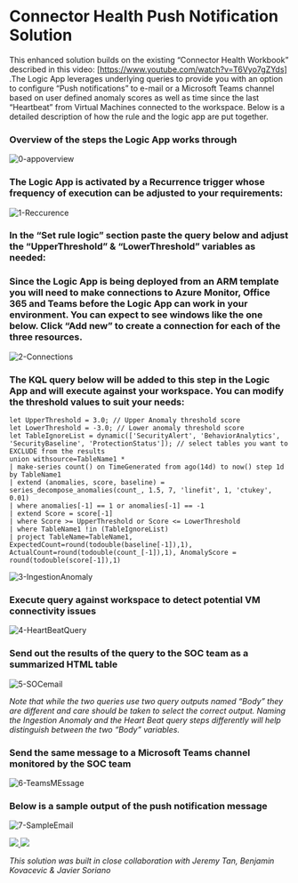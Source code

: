 # Connector Health Push Notification Solution
This enhanced solution builds on the existing “Connector Health Workbook” described in this video: [https://www.youtube.com/watch?v=T6Vyo7gZYds] .The Logic App leverages  underlying queries to provide you with an option to configure “Push notifications” to e-mail or a Microsoft Teams channel based on user defined anomaly scores as well as time since the last “Heartbeat” from Virtual Machines connected to the workspace. Below is a detailed description of how the rule and the logic app are put together. 

### Overview of the steps the Logic App works through 

![0-appoverview](../Send-ConnectorHealthStatus/images/0-appoverview.png)


### The Logic App is activated by a Recurrence trigger whose frequency of execution can be adjusted to your requirements:

![1-Reccurence](../Send-ConnectorHealthStatus/images/1-Reccurence.png)

### In the “Set rule logic” section paste the query below and adjust the “UpperThreshold” & “LowerThreshold” variables as needed:



### Since the Logic App is being deployed from an ARM template you will need to make connections to Azure Monitor, Office 365 and Teams before the Logic App can work in your environment. You can expect to see windows like the one below. Click “Add new” to create a connection for each of the three resources. 

 ![2-Connections](../Send-ConnectorHealthStatus/images/2-Connections.png)

### The KQL query below will be added to this step in the Logic App and will execute against your workspace. You can modify the threshold values to suit your needs:

```
let UpperThreshold = 3.0; // Upper Anomaly threshold score
let LowerThreshold = -3.0; // Lower anomaly threshold score
let TableIgnoreList = dynamic(['SecurityAlert', 'BehaviorAnalytics', 'SecurityBaseline', 'ProtectionStatus']); // select tables you want to EXCLUDE from the results
union withsource=TableName1 *
| make-series count() on TimeGenerated from ago(14d) to now() step 1d by TableName1
| extend (anomalies, score, baseline) = series_decompose_anomalies(count_, 1.5, 7, 'linefit', 1, 'ctukey', 0.01)
| where anomalies[-1] == 1 or anomalies[-1] == -1
| extend Score = score[-1]
| where Score >= UpperThreshold or Score <= LowerThreshold
| where TableName1 !in (TableIgnoreList)
| project TableName=TableName1, ExpectedCount=round(todouble(baseline[-1]),1), ActualCount=round(todouble(count_[-1]),1), AnomalyScore = round(todouble(score[-1]),1)
```
  ![3-IngestionAnomaly](../Send-ConnectorHealthStatus/images/3-IngestionAnomaly.png)


### Execute query against workspace to detect potential VM connectivity issues

   ![4-HeartBeatQuery](../Send-ConnectorHealthStatus/images/4-HeartBeatQuery.png)

### Send out the results of the query to the SOC team as a summarized HTML table
   ![5-SOCemail](../Send-ConnectorHealthStatus/images/5-SOCemail.png)

<em>Note that while the two queries use two query outputs named “Body” they are different and care should be taken to select the correct output. Naming the Ingestion Anomaly and the Heart Beat query steps differently will help distinguish between the two “Body” variables.</em>

### Send the same message to a Microsoft Teams channel monitored by the SOC team

   ![6-TeamsMEssage](../Send-ConnectorHealthStatus/images/6-TeamsMEssage.png)

### Below is a sample output of the push notification message
   ![7-SampleEmail](../Send-ConnectorHealthStatus/images/7-SampleEmail.png)


<a href="https://portal.azure.com/#create/Microsoft.Template/uri/https%3A%2F%2Fraw.githubusercontent.com%2FAzure%2FAzure-Sentinel%2Fmaster%2FPlaybooks%2FSend-ConnectorHealthStatus%2Fazuredeploy.json" target="_blank">
    <img src="https://aka.ms/deploytoazurebutton"/>
</a>
<a href="https://portal.azure.us/#create/Microsoft.Template/uri/https%3A%2F%2Fraw.githubusercontent.com%2FAzure%2FAzure-Sentinel%2Fmaster%2FPlaybooks%2Send-ConnectorHealthStatus%2Fazuredeploy.json" target="_blank">
<img src="https://raw.githubusercontent.com/Azure/azure-quickstart-templates/master/1-CONTRIBUTION-GUIDE/images/deploytoazuregov.png"/>
</a>

<em>This solution was built in close collaboration with Jeremy Tan, Benjamin Kovacevic & Javier Soriano</em>
